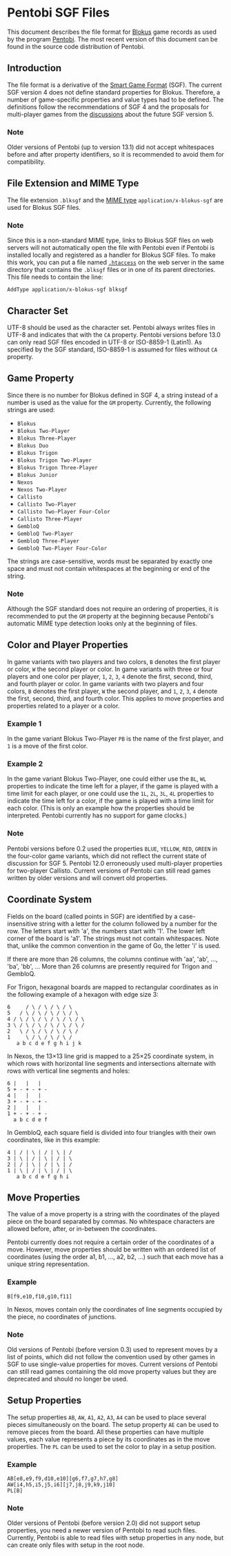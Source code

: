 Pentobi SGF Files
=================

This document describes the file format for
[Blokus](https://en.wikipedia.org/wiki/Blokus) game records as used by
the program [Pentobi](https://pentobi.sourceforge.io). The most recent
version of this document can be found in the source code distribution of
Pentobi.

Introduction
------------

The file format is a derivative of the
[Smart Game Format](https://www.red-bean.com/sgf/) (SGF). The current
SGF version 4 does not define standard properties for Blokus. Therefore,
a number of game-specific properties and value types had to be defined.
The definitions follow the recommendations of SGF 4 and the proposals
for multi-player games from the
[discussions](http://www.red-bean.com/sgf/ff5/ff5.htm) about the future
SGF version 5.

### Note
Older versions of Pentobi (up to version 13.1) did not accept
whitespaces before and after property identifiers, so it is recommended
to avoid them for compatibility.

File Extension and MIME Type
----------------------------

The file extension `.blksgf` and the
[MIME type](https://en.wikipedia.org/wiki/Internet_media_type)
`application/x-blokus-sgf` are used for Blokus SGF files.

### Note
Since this is a non-standard MIME type, links to Blokus SGF files on web
servers will not automatically open the file with Pentobi even if
Pentobi is installed locally and registered as a handler for Blokus SGF
files. To make this work, you can put a file named
[`.htaccess`](https://en.wikipedia.org/wiki/.htaccess) on the web server
in the same directory that contains the `.blksgf` files or in one of its
parent directories. This file needs to contain the line:
```
AddType application/x-blokus-sgf blksgf
```

Character Set
-------------

UTF-8 should be used as the character set. Pentobi always writes files
in UTF-8 and indicates that with the `CA` property. Pentobi versions
before 13.0 can only read SGF files encoded in UTF-8 or
ISO-8859-1 (Latin1). As specified by the SGF standard, ISO-8859-1 is
assumed for files without `CA` property.

Game Property
-------------

Since there is no number for Blokus defined in SGF 4, a string instead
of a number is used as the value for the `GM` property. Currently, the
following strings are used:

* `Blokus`
* `Blokus Two-Player`
* `Blokus Three-Player`
* `Blokus Duo`
* `Blokus Trigon`
* `Blokus Trigon Two-Player`
* `Blokus Trigon Three-Player`
* `Blokus Junior`
* `Nexos`
* `Nexos Two-Player`
* `Callisto`
* `Callisto Two-Player`
* `Callisto Two-Player Four-Color`
* `Callisto Three-Player`
* `GembloQ`
* `GembloQ Two-Player`
* `GembloQ Three-Player`
* `GembloQ Two-Player Four-Color`

The strings are case-sensitive, words must be separated by exactly one
space and must not contain whitespaces at the beginning or end of the
string.

### Note
Although the SGF standard does not require an ordering of properties,
it is recommended to put the `GM` property at the beginning because
Pentobi's automatic MIME type detection looks only at the beginning
of files.

Color and Player Properties
---------------------------

In game variants with two players and two colors, `B` denotes the first
player or color, `W` the second player or color. In game variants with
three or four players and one color per player, `1`, `2`, `3`, `4`
denote the first, second, third, and fourth player or color. In game
variants with two players and four colors, `B` denotes the first player,
`W` the second player, and `1`, `2`, `3`, `4` denote the first, second,
third, and fourth color. This applies to move properties and properties
related to a player or a color.

### Example 1
In the game variant Blokus Two-Player `PB` is the name of the first
player, and `1` is a move of the first color.

### Example 2
In the game variant Blokus Two-Player, one could either use the `BL`,
`WL` properties to indicate the time left for a player, if the game is
played with a time limit for each player, or one could use the `1L`,
`2L`, `3L`, `4L` properties to indicate the time left for a color, if
the game is played with a time limit for each color. (This is only an
example how the properties should be interpreted. Pentobi currently has
no support for game clocks.)

### Note
Pentobi versions before 0.2 used the properties `BLUE`, `YELLOW`, `RED`,
`GREEN` in the four-color game variants, which did not reflect the
current state of discussion for SGF 5. Pentobi 12.0 erroneously used
multi-player properties for two-player Callisto. Current versions of
Pentobi can still read games written by older versions and will convert
old properties.

Coordinate System
-----------------

Fields on the board (called points in SGF) are identified by a
case-insensitive string with a letter for the column followed by a
number for the row. The letters start with 'a', the numbers start with
'1'. The lower left corner of the board is 'a1'. The strings must not
contain whitespaces. Note that, unlike the common convention in the game
of Go, the letter 'i' is used.

If there are more than 26 columns, the columns continue with 'aa', 'ab',
..., 'ba', 'bb', ... More than 26 columns are presently required for
Trigon and GembloQ.

For Trigon, hexagonal boards are mapped to rectangular coordinates as in
the following example of a hexagon with edge size 3:
```
6     / \ / \ / \ / \
5   / \ / \ / \ / \ / \
4 / \ / \ / \ / \ / \ / \
3 \ / \ / \ / \ / \ / \ /
2   \ / \ / \ / \ / \ /
1     \ / \ / \ / \ /
   a b c d e f g h i j k
```

In Nexos, the 13×13 line grid is mapped to a 25×25 coordinate system, in
which rows with horizontal line segments and intersections alternate
with rows with vertical line segments and holes:
```
6 |   |   |
5 + - + - + -
4 |   |   |
3 + - + - + -
2 |   |   |
1 + - + - + -
  a b c d e f
```

In GembloQ, each square field is divided into four triangles with their
own coordinates, like in this example:
```
4 | / | \ | / | \ | /
3 | \ | / | \ | / | \
2 | / | \ | / | \ | /
1 | \ | / | \ | / | \
   a b c d e f g h i
```

Move Properties
---------------

The value of a move property is a string with the coordinates of the
played piece on the board separated by commas. No whitespace characters
are allowed before, after, or in-between the coordinates.

Pentobi currently does not require a certain order of the coordinates of
a move. However, move properties should be written with an ordered list
of coordinates (using the order a1, b1, …, a2, b2, …) such that each
move has a unique string representation.

### Example
`B[f9,e10,f10,g10,f11]`

In Nexos, moves contain only the coordinates of line segments occupied
by the piece, no coordinates of junctions.

### Note
Old versions of Pentobi (before version 0.3) used to represent moves by
a list of points, which did not follow the convention used by other
games in SGF to use single-value properties for moves. Current versions
of Pentobi can still read games containing the old move property values
but they are deprecated and should no longer be used.

Setup Properties
----------------

The setup properties `AB`, `AW`, `A1`, `A2`, `A3`, `A4` can be used to
place several pieces simultaneously on the board. The setup property
`AE` can be used to remove pieces from the board. All these properties
can have multiple values, each value represents a piece by its
coordinates as in the move properties. The `PL` can be used to set the
color to play in a setup position.

### Example
```
AB[e8,e9,f9,d10,e10][g6,f7,g7,h7,g8]
AW[i4,h5,i5,j5,i6][j7,j8,j9,k9,j10]
PL[B]
```

### Note
Older versions of Pentobi (before version 2.0) did not support setup
properties, you need a newer version of Pentobi to read such files.
Currently, Pentobi is able to read files with setup properties in any
node, but can create only files with setup in the root node.
